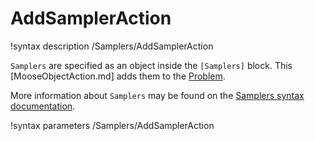 # AddSamplerAction

!syntax description /Samplers/AddSamplerAction

`Samplers` are specified as an object inside the `[Samplers]` block.
This [MooseObjectAction.md] adds them to the [Problem](syntax/Problem/index.md).

More information about `Samplers` may be found on the
[Samplers syntax documentation](syntax/Samplers/index.md).

!syntax parameters /Samplers/AddSamplerAction
